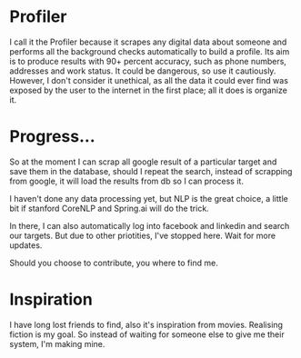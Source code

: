 # Profiler

I call it the Profiler because it scrapes any digital data about someone and performs all the background checks automatically to build a profile. Its aim is to produce results with 90+ percent accuracy, such as phone numbers, addresses and work status. It could be dangerous, so use it cautiously. However, I don't consider it unethical, as all the data it could ever find was exposed by the user to the internet in the first place; all it does is organize it.

# Progress...

So at the moment I can scrap all google result of a particular target and save them in the database, should I repeat the search, instead of scrapping from google, it will load the results from db so I can process it.

I haven't done any data processing yet, but NLP is the great choice, a little bit if stanford CoreNLP and Spring.ai will do the trick.

In there, I can also automatically log into facebook and linkedin and search our targets. But due to other priotities, I've stopped here. Wait for more updates.

Should you choose to contribute, you where to find me.

# Inspiration

I have long lost friends to find, also it's inspiration from movies. 
Realising fiction is my goal. So instead of waiting for someone else to give me their system, I'm making mine.




